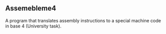 ## Assemebleme4

A program that translates assembly instructions to a special machine code in base 4 (University task).